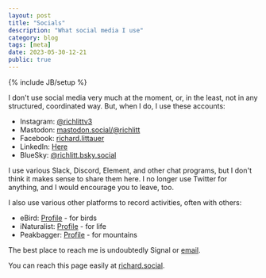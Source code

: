 ```yaml
---
layout: post
title: "Socials"
description: "What social media I use"
category: blog
tags: [meta]
date: 2023-05-30-12-21
public: true
---
```

{% include JB/setup %}

I don't use social media very much at the moment, or, in the least, not in any structured, coordinated way. But, when I do, I use these accounts:

- Instagram: [@richlittv3](https://www.instagram.com/richlittv3/)
- Mastodon: [mastodon.social/@richlitt](https://mastodon.social/@richlitt)
- Facebook: [richard.littauer](https://www.facebook.com/richard.littauer)
- LinkedIn: [Here](https://www.linkedin.com/in/richard-littauer-130026138/)
- BlueSky: [@richlitt.bsky.social](https://staging.bsky.app/profile/richlitt.bsky.social)

I use various Slack, Discord, Element, and other chat programs, but I don't think it makes sense to share them here. I no longer use Twitter for anything, and I would encourage you to leave, too.

I also use various other platforms to record activities, often with others:

- eBird: [Profile](https://ebird.org/profile/Mjg0MTUx/world) - for birds
- iNaturalist: [Profile](https://www.inaturalist.org/people/richardlitt) - for life
- Peakbagger: [Profile](https://peakbagger.com/climber/climber.aspx?cid=31159) - for mountains

The best place to reach me is undoubtedly Signal or [email](mailto:richard@burntfen.com).

You can reach this page easily at [richard.social](http://richard.social).
